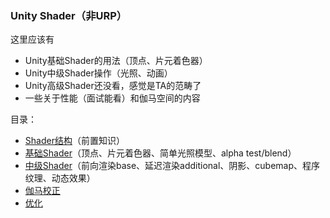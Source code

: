 ### Unity Shader（非URP）

这里应该有

- Unity基础Shader的用法（顶点、片元着色器）
- Unity中级Shader操作（光照、动画）
- Unity高级Shader还没看，感觉是TA的范畴了
- 一些关于性能（面试能看）和伽马空间的内容

目录：

- [Shader结构](/UnityShader/结构.md)（前置知识）
- [基础Shader](/UnityShader/基础Shader.md)（顶点、片元着色器、简单光照模型、alpha test/blend）
- [中级Shader](/UnityShader/中级篇.md)（前向渲染base、延迟渲染additional、阴影、cubemap、程序纹理、动态效果）
- [伽马校正](/UnityShader/伽马校正.md)
- [优化](/UnityShader/渲染优化.md)